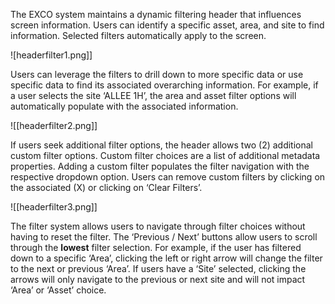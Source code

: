The EXCO system maintains a dynamic filtering header that influences screen information. Users can identify a specific asset, area, and site to find information. Selected filters automatically apply to the screen.

![headerfilter1.png]]

Users can leverage the filters to drill down to more specific data or use specific data to find its associated overarching information. For example, if a user selects the site ‘ALLEE 1H’, the area and asset filter options will automatically populate with the associated information.

![[headerfilter2.png]]

If users seek additional filter options, the header allows two (2) additional custom filter options. Custom filter choices are a list of additional metadata properties. Adding a custom filter populates the filter navigation with the respective dropdown option. Users can remove custom filters by clicking on the associated (X) or clicking on ‘Clear Filters’.

![[headerfilter3.png]]

The filter system allows users to navigate through filter choices without having to reset the filter. The ‘Previous / Next’ buttons allow users to scroll through the **lowest** filter selection. For example, if the user has filtered down to a specific ‘Area’, clicking the left or right arrow will change the filter to the next or previous ‘Area’. If users have a ‘Site’ selected, clicking the arrows will only navigate to the previous or next site and will not impact ‘Area’ or ‘Asset’ choice.
